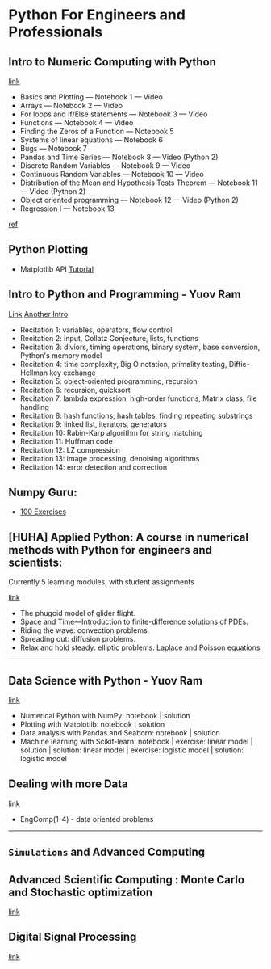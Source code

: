 # Python For Engineers and Professionals

## Intro to Numeric Computing with Python 
[link](http://mbakker7.github.io/exploratory_computing_with_python/)

* Basics and Plotting — Notebook 1 — Video
* Arrays — Notebook 2 — Video
* For loops and If/Else statements — Notebook 3 — Video
* Functions — Notebook 4 — Video
* Finding the Zeros of a Function — Notebook 5
* Systems of linear equations — Notebook 6
* Bugs — Notebook 7
* Pandas and Time Series — Notebook 8 — Video (Python 2)
* Discrete Random Variables — Notebook 9 — Video
* Continuous Random Variables — Notebook 10 — Video
* Distribution of the Mean and Hypothesis Tests Theorem — Notebook 11 — Video (Python 2)
* Object oriented programming — Notebook 12 — Video (Python 2)
* Regression I — Notebook 13

[ref](https://en.wikibooks.org/wiki/Introduction_to_Numerical_Methods/Python_Programming)


## Python Plotting 
* Matplotlib API [Tutorial](http://nbviewer.jupyter.org/github/jrjohansson/scientific-python-lectures/blob/master/Lecture-4-Matplotlib.ipynb)

## Intro to Python and Programming - Yuov Ram 
[Link](https://github.com/yoavram/CS1001.py)
[Another Intro](https://github.com/cjekel/Introduction-to-Python-Numerical-Analysis-for-Engineers-and-Scientist)

* Recitation 1: variables, operators, flow control
* Recitation 2: input, Collatz Conjecture, lists, functions
* Recitation 3: diviors, timing operations, binary system, base conversion, Python's memory model
* Recitation 4: time complexity, Big O notation, primality testing, Diffie-Hellman key exchange
* Recitation 5: object-oriented programming, recursion
* Recitation 6: recursion, quicksort
* Recitation 7: lambda expression, high-order functions, Matrix class, file handling
* Recitation 8: hash functions, hash tables, finding repeating substrings
* Recitation 9: linked list, iterators, generators
* Recitation 10: Rabin-Karp algorithm for string matching
* Recitation 11: Huffman code
* Recitation 12: LZ compression
* Recitation 13: image processing, denoising algorithms
* Recitation 14: error detection and correction

## Numpy Guru: 

* [100 Exercises]([https://github.com/rougier/numpy-100/blob/master/100_Numpy_exercises.ipynb)

## [HUHA] Applied Python: A course in numerical methods with Python for engineers and scientists:
Currently 5 learning modules, with student assignments

[link](https://github.com/numerical-mooc/numerical-mooc)

* The phugoid model of glider flight.
* Space and Time—Introduction to finite-difference solutions of PDEs. 
* Riding the wave: convection problems.
* Spreading out: diffusion problems. 
* Relax and hold steady: elliptic problems. Laplace and Poisson equations

-------
## Data Science with Python - Yuov Ram 
[link](https://github.com/yoavram/DataSciPy/blob/master/index.ipynb)

* Numerical Python with NumPy: notebook | solution
* Plotting with Matplotlib: notebook | solution
* Data analysis with Pandas and Seaborn: notebook | solution
* Machine learning with Scikit-learn: notebook | exercise: linear model | solution | solution: linear model | exercise: logistic model | solution: logistic model

## Dealing with more Data 
[link](https://github.com/engineersCode)

* EngComp(1-4) - data oriented problems


-------
## `Simulations` and Advanced Computing 

## Advanced Scientific Computing : Monte Carlo and Stochastic optimization 
[link](https://github.com/AM207/2016/tree/master/Lectures)

## Digital Signal Processing 
[link](https://github.com/spatialaudio/digital-signal-processing-lecture/blob/master/index.ipynb)
